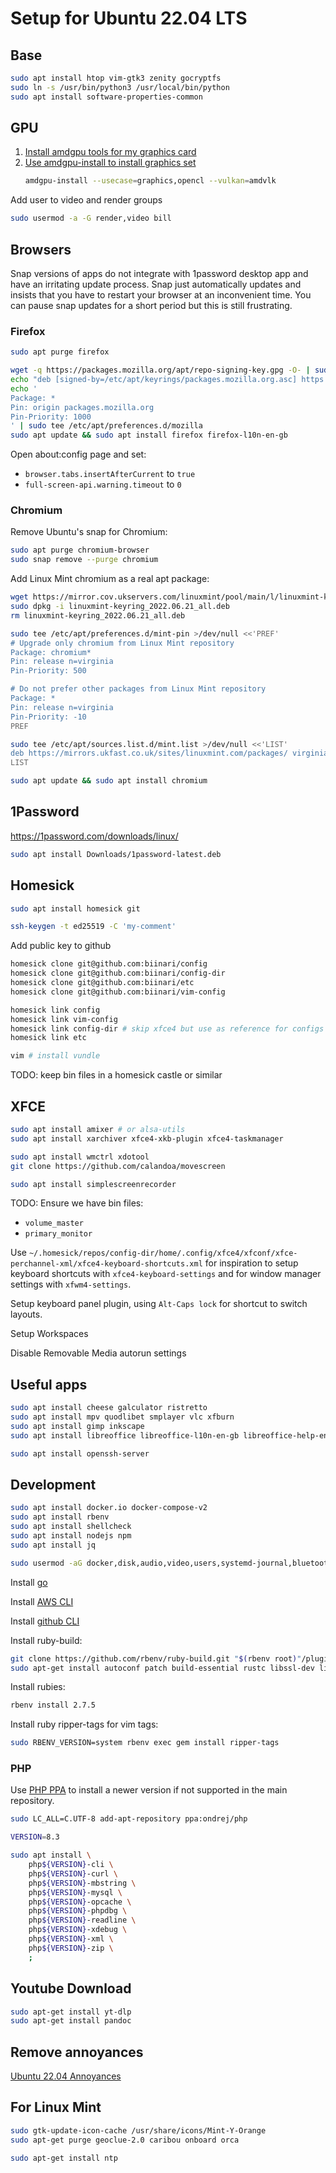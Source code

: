 # Setup for Ubuntu 22.04 LTS

## Base

```sh
sudo apt install htop vim-gtk3 zenity gocryptfs
sudo ln -s /usr/bin/python3 /usr/local/bin/python
sudo apt install software-properties-common
```

## GPU

1. [Install amdgpu tools for my graphics card](https://www.amd.com/en/support/downloads/drivers.html/graphics/radeon-rx/radeon-rx-6000-series/amd-radeon-rx-6600-xt.html)
1. [Use amdgpu-install to install graphics set](https://amdgpu-install.readthedocs.io/en/latest/install-installing.html#installing-the-all-open-use-case)
    ```sh
    amdgpu-install --usecase=graphics,opencl --vulkan=amdvlk
    ```

Add user to video and render groups

```sh
sudo usermod -a -G render,video bill
```

## Browsers

Snap versions of apps do not integrate with 1password desktop app and have an irritating update process. Snap just automatically updates and insists that you have to restart your browser at an inconvenient time. You can pause snap updates for a short period but this is still frustrating.

### Firefox

```sh
sudo apt purge firefox

wget -q https://packages.mozilla.org/apt/repo-signing-key.gpg -O- | sudo tee /etc/apt/keyrings/packages.mozilla.org.asc > /dev/null
echo "deb [signed-by=/etc/apt/keyrings/packages.mozilla.org.asc] https://packages.mozilla.org/apt mozilla main" | sudo tee -a /etc/apt/sources.list.d/mozilla.list > /dev/null
echo '
Package: *
Pin: origin packages.mozilla.org
Pin-Priority: 1000
' | sudo tee /etc/apt/preferences.d/mozilla
sudo apt update && sudo apt install firefox firefox-l10n-en-gb
```

Open about:config page and set:

* `browser.tabs.insertAfterCurrent` to `true`
* `full-screen-api.warning.timeout` to `0`

### Chromium

Remove Ubuntu's snap for Chromium:

```sh
sudo apt purge chromium-browser
sudo snap remove --purge chromium
```

Add Linux Mint chromium as a real apt package:

```sh
wget https://mirror.cov.ukservers.com/linuxmint/pool/main/l/linuxmint-keyring/linuxmint-keyring_2022.06.21_all.deb
sudo dpkg -i linuxmint-keyring_2022.06.21_all.deb
rm linuxmint-keyring_2022.06.21_all.deb

sudo tee /etc/apt/preferences.d/mint-pin >/dev/null <<'PREF'
# Upgrade only chromium from Linux Mint repository
Package: chromium*
Pin: release n=virginia
Pin-Priority: 500

# Do not prefer other packages from Linux Mint repository
Package: *
Pin: release n=virginia
Pin-Priority: -10
PREF

sudo tee /etc/apt/sources.list.d/mint.list >/dev/null <<'LIST'
deb https://mirrors.ukfast.co.uk/sites/linuxmint.com/packages/ virginia upstream
LIST

sudo apt update && sudo apt install chromium
```

## 1Password

https://1password.com/downloads/linux/

```sh
sudo apt install Downloads/1password-latest.deb
```

## Homesick

```sh
sudo apt install homesick git

ssh-keygen -t ed25519 -C 'my-comment'
```

Add public key to github

```sh
homesick clone git@github.com:biinari/config
homesick clone git@github.com:biinari/config-dir
homesick clone git@github.com:biinari/etc
homesick clone git@github.com:biinari/vim-config

homesick link config
homesick link vim-config
homesick link config-dir # skip xfce4 but use as reference for configs
homesick link etc

vim # install vundle
```

TODO: keep bin files in a homesick castle or similar

## XFCE

```sh
sudo apt install amixer # or alsa-utils
sudo apt install xarchiver xfce4-xkb-plugin xfce4-taskmanager

sudo apt install wmctrl xdotool
git clone https://github.com/calandoa/movescreen

sudo apt install simplescreenrecorder
```

TODO: Ensure we have bin files:
* `volume_master`
* `primary_monitor`

Use `~/.homesick/repos/config-dir/home/.config/xfce4/xfconf/xfce-perchannel-xml/xfce4-keyboard-shortcuts.xml` for inspiration to setup keyboard shortcuts with `xfce4-keyboard-settings` and for window manager settings with `xfwm4-settings`.

Setup keyboard panel plugin, using `Alt-Caps lock` for shortcut to switch layouts.

Setup Workspaces

Disable Removable Media autorun settings

## Useful apps

```sh
sudo apt install cheese galculator ristretto
sudo apt install mpv quodlibet smplayer vlc xfburn
sudo apt install gimp inkscape
sudo apt install libreoffice libreoffice-l10n-en-gb libreoffice-help-en-gb

sudo apt install openssh-server
```

## Development

```sh
sudo apt install docker.io docker-compose-v2
sudo apt install rbenv
sudo apt install shellcheck
sudo apt install nodejs npm
sudo apt install jq

sudo usermod -aG docker,disk,audio,video,users,systemd-journal,bluetooth,netdev,scanner bill
```

Install [go](https://golang.org/dl/)

Install [AWS CLI](https://docs.aws.amazon.com/cli/latest/userguide/getting-started-install.html)

Install [github CLI](https://cli.github.com/)

Install ruby-build:
```sh
git clone https://github.com/rbenv/ruby-build.git "$(rbenv root)"/plugins/ruby-build
sudo apt-get install autoconf patch build-essential rustc libssl-dev libyaml-dev libreadline6-dev zlib1g-dev libgmp-dev libncurses5-dev libffi-dev libgdbm6 libgdbm-dev libdb-dev uuid-dev
```

Install rubies:
```sh
rbenv install 2.7.5
```

Install ruby ripper-tags for vim tags:
```sh
sudo RBENV_VERSION=system rbenv exec gem install ripper-tags
```

### PHP

Use [PHP PPA](https://launchpad.net/~ondrej/+archive/ubuntu/php) to install a newer version if not supported in the main repository.

```sh
sudo LC_ALL=C.UTF-8 add-apt-repository ppa:ondrej/php
```

```sh
VERSION=8.3

sudo apt install \
    php${VERSION}-cli \
    php${VERSION}-curl \
    php${VERSION}-mbstring \
    php${VERSION}-mysql \
    php${VERSION}-opcache \
    php${VERSION}-phpdbg \
    php${VERSION}-readline \
    php${VERSION}-xdebug \
    php${VERSION}-xml \
    php${VERSION}-zip \
    ;
```

## Youtube Download

```sh
sudo apt-get install yt-dlp
sudo apt-get install pandoc
```

## Remove annoyances

[Ubuntu 22.04 Annoyances](https://gist.github.com/jfeilbach/f4d0b19df82e04bea8f10cdd5945a4ff)

## For Linux Mint

```sh
sudo gtk-update-icon-cache /usr/share/icons/Mint-Y-Orange
sudo apt-get purge geoclue-2.0 caribou onboard orca

sudo apt-get install ntp
```
